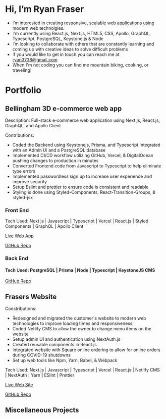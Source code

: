 # Hi, I’m Ryan Fraser
- I’m interested in creating responsive, scalable web applications using modern web technolgies.
- I'm currently using React.js, Next.js, HTML5, CSS, Apollo, GraphQL, Typescript, PostgreSQL, Keystone.js & Node
- I’m looking to collaborate with others that are constantly learning and coming up with creative ideas to solve difficult problems
- If you would like to get in touch you can reach me at ryan3738@gmail.com
- When I'm not coding you can find me mountain biking, cooking, or traveling!

# Portfolio

## Bellingham 3D e-commerce web app

Description:
Full-stack e-commerce web application using Next.js, React.js, GraphQL, and Apollo Client

Contributions:

- Coded the Backend using Keystonejs, Prisma, and Typescript integrated with an Admin UI and a PostgreSQL database
- Implemented CI/CD workflow utilizing GitHub, Vercel, & DigitalOcean pushing changes to production in minutes
- Converted Frontend code from Javascript to Typescript to help eliminate type errors
- Implemented passwordless sign up to increase user experience and improve security
- Setup Eslint and prettier to ensure code is consistent and readable
- Styling is done using Styled-Components, React-Transition-Groups, & styled-jsx
### Front End
Tech Used: Next.js | Javascript | Typescript | Vercel | React.js | Styled Components | GraphQL | Apollo Client

[Live Web App](https://bellingham3d.com/)

[GitHub Repo](https://github.com/ryan3738/bellingham3d-frontend)

### Back End

#### Tech Used: PostgreSQL | Prisma | Node | Typescript | KeystoneJS CMS

[GitHub Repo](https://github.com/ryan3738/bellingham3d-backend)

## Frasers Website

Constributions: 

- Redesigned and migrated the customer's website to modern web technologies to improve loading times and responsiveness
- Coded Netlify CMS to allow the owner to change menu items on the website
- Setup admin UI and authentication using NextAuth.js
- Created reusable components in React.js
- Integrated website with Square online ordering to allow for online orders during COVID-19 shutdowns
- Set up web tools like Npm, Yarn, Babel, & Webpack

Tech Used: Next.js | Javascript | Typescript | Vercel | React.js | Netlify CMS | NextAuth | Yarn | ESlint | Prettier

[Live Web Site](https://frasersgh.com/)

[GitHub Repo](https://github.com/ryan3738/frasers-nextjs-site)

## Miscellaneous Projects





<!---
ryan3738/ryan3738 is a ✨ special ✨ repository because its `README.md` (this file) appears on your GitHub profile.
You can click the Preview link to take a look at your changes.
--->
